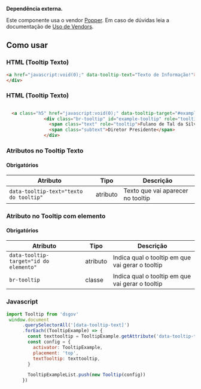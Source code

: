 [version]: # "1.0.0"

<div class="br-message info" role="alert">
<div class="icon" aria-label="Informação"><i class="fas fa-info-circle fa-lg" aria-hidden="true"></i></div>
<div class="content">
<p><strong>Dependência externa.</strong></p>
<p>Este componente usa o vendor <a href="https://popper.js.org/">Popper</a>. Em caso de dúvidas leia a documentação de <a href="/ds/guias/uso-de-vendors">Uso de Vendors</a>.</p>
</div>
</div>
</div>

## Como usar

### HTML (Tooltip Texto)

```html
<a href="javascript:void(0);" data-tooltip-text="Texto de Informação!">
</div>
```

### HTML (Tooltip Texto)

```html

  <a class="h5" href="javascript:void(0);" data-tooltip-target="#example-tooltip">Informação</a>
              <div class="br-tooltip" id="example-tooltip" role="tooltip" data-toggle="tooltip" info="info" place="top">
                <span class="text" role="tooltip">Fulano de Tal da Silva</span>
                <span class="subtext">Diretor Presidente</span>
              </div>

```

### Atributos no Tooltip Texto

#### Obrigatórios

| Atributo                                | Tipo     | Descrição                                                 |
| --------------------------------------- | -------- | --------------------------------------------------------- |
| `data-tooltip-text="texto do tooltip"`  | atributo | Texto que vai aparecer no tooltip |

### Atributo no Tooltip com elemento

#### Obrigatórios

| Atributo                                    | Tipo     | Descrição                                                           |
| ------------------------------------------- | -------- | ------------------------------------------------------------------- |
| `data-tooltip-target="id do elemento"` | atributo | Indica qual o tooltip em que vai gerar o tooltip |
| `br-tooltip` | classe | Indica qual o tooltip em que vai gerar o tooltip |

### Javascript

```javascript
import Tooltip from 'dsgov'
 window.document
      .querySelectorAll('[data-tooltip-text]')
      .forEach((TooltipExample) => {
        const texttooltip = TooltipExample.getAttribute('data-tooltip-text')
        const config = {
          activator: TooltipExample,
          placement: 'top',
          textTooltip: texttooltip,
        }

        TooltipExampleList.push(new Tooltip(config))
      })

    
```
